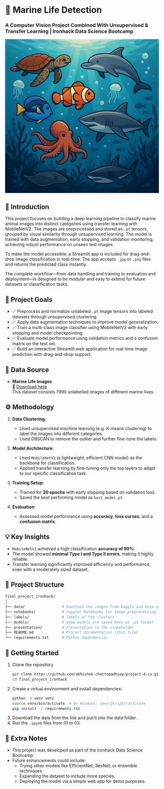 # 🐳 Marine Life Detection  
### A Computer Vision Project Combined With Unsupervised & Transfer Learning | Ironhack Data Science Bootcamp
![](./presentation/marine_life.png)

## 📌 Introduction  
This project focuses on building a deep learning pipeline to classify marine animal images into distinct categories using transfer learning with MobileNetV2. The images are preprocessed and stored as `.pt` tensors, grouped by visual similarity through unsupervised learning. 
The model is trained with data augmentation, early stopping, and validation monitoring, achieving robust performance on unseen test images.

To make the model accessible, a Streamlit app is included for drag-and-drop image classification in real-time. The app accepts `.jpg` or `.png` files and returns the predicted class instantly.

The complete workflow—from data handling and training to evaluation and deployment—is designed to be modular and easy to extend for future datasets or classification tasks.


## 🎯 Project Goals  
- ✅ Preprocess and normalize unlabeled `.pt` image tensors into labeled datasets through unsupervised clustering.
- ✅ Apply data augmentation techniques to improve model generalization.
- ✅ Train a multi-class image classifier using MobileNetV2 with early stopping and model checkpointing.
- ✅ Evaluate model performance using validation metrics and a confusion matrix on the test set.
- ✅ Build an interactive Streamlit web application for real-time image prediction with drag-and-drop support.

## 📂 Data Source  
- **Marine Life Images**  
  📎 [Download here](https://www.kaggle.com/datasets/cyanex1702/oceanic-life-dataset)  
  This dataset consists 7990 unlabelled images of different marine lives.

## ⚙️ Methodology  
1. **Data Clustering**:  
   - Used unsupervised machine learning (e.g. K-means clustering) to label the images into different categories.
   - Used DBSCAN to remove the outlier and further fine-tune the labels. 

2. **Model Architecture**:  
   - Used `MobileNetV2` (a lightweight, efficient CNN model) as the backbone for classification.  
   - Applied transfer learning by fine-tuning only the top layers to adapt to our specific classification task.

3. **Training Setup**:  
   - Trained for **30 epochs** with early stopping based on validation loss.  
   - Saved the best performing model as `best_model.pt`.  

4. **Evaluation**:  
   - Assessed model performance using **accuracy**, **loss curves**, and a **confusion matrix**.

## 💡 Key Insights  
- `MobileNetV2` achieved a high classification **accuracy of 99%**.  
- The model showed **minimal Type I and Type II errors**, making it highly reliable.  
- Transfer learning significantly improved efficiency and performance, even with a moderately sized dataset.

## 🧾 Project Structure  
```bash
final_project_ironhack/
│
├── data/                 # Download the images from Kaggle and keep your images here
├── notebooks/            # Jupyter Notebooks for image preprocessing, feature extraction and unsupervised learning, outlier detection, transfer learning using MobileNetV2 and a Streamlit app (app.py)
├── labels/               # labels of the clusters
├── models/               # some models are saved here as .pt format
├── presentation/         # Presentation to the stakeholder 
├── README.md             # Project documentation (this file) 
└── requirements.txt      # Python dependencies
```

## 🚀 Getting Started
1. Clone the repository
   ```bash
   git clone https://github.com/abhishek-chattopadhyay/project-4-cv.git
   cd final_project_ironhack
   ```
2. Create a virtual environment and install dependencies:
   ```bash
   python -m venv venv
   source venv/bin/activate  # On Windows: venv\Scripts\activate
   pip install -r requirements.txt
   ```
3. Download the data from the link and put it into the data folder.
4. Run the `.ipynb` files from 01 to 03.

## 📝 Extra Notes
- This project was developed as part of the Ironhack Data Science Bootcamp.
- Future enhancements could include:
  - Trying other models like EfficientNet, ResNet, or ensemble techniques.
  - Expanding the dataset to include more species.
  - Deploying the model via a simple web app for demo purposes.
